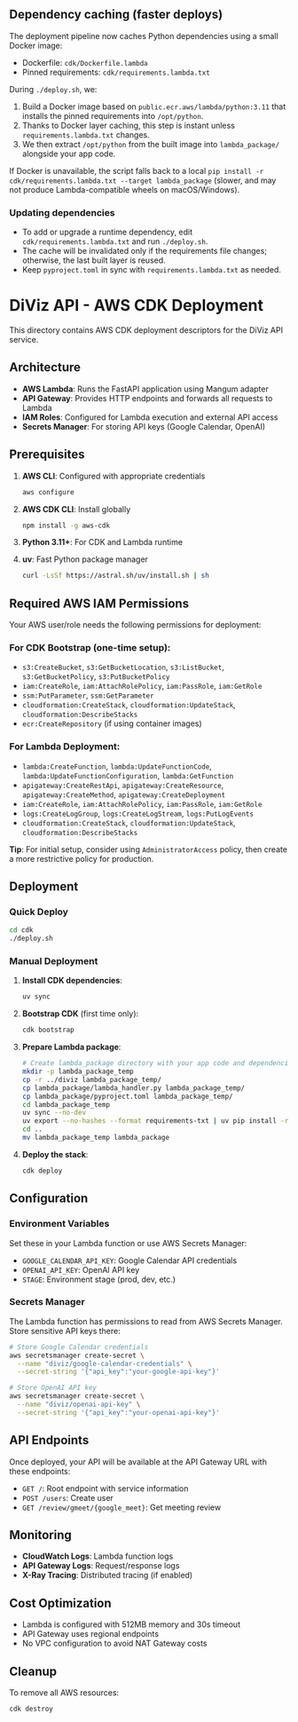 ## Dependency caching (faster deploys)

The deployment pipeline now caches Python dependencies using a small Docker image:

- Dockerfile: `cdk/Dockerfile.lambda`
- Pinned requirements: `cdk/requirements.lambda.txt`

During `./deploy.sh`, we:

1. Build a Docker image based on `public.ecr.aws/lambda/python:3.11` that installs the pinned requirements into `/opt/python`.
2. Thanks to Docker layer caching, this step is instant unless `requirements.lambda.txt` changes.
3. We then extract `/opt/python` from the built image into `lambda_package/` alongside your app code.

If Docker is unavailable, the script falls back to a local `pip install -r cdk/requirements.lambda.txt --target lambda_package` (slower, and may not produce Lambda-compatible wheels on macOS/Windows).

### Updating dependencies

- To add or upgrade a runtime dependency, edit `cdk/requirements.lambda.txt` and run `./deploy.sh`.
- The cache will be invalidated only if the requirements file changes; otherwise, the last built layer is reused.
- Keep `pyproject.toml` in sync with `requirements.lambda.txt` as needed.

# DiViz API - AWS CDK Deployment

This directory contains AWS CDK deployment descriptors for the DiViz API service.

## Architecture

- **AWS Lambda**: Runs the FastAPI application using Mangum adapter
- **API Gateway**: Provides HTTP endpoints and forwards all requests to Lambda
- **IAM Roles**: Configured for Lambda execution and external API access
- **Secrets Manager**: For storing API keys (Google Calendar, OpenAI)

## Prerequisites

1. **AWS CLI**: Configured with appropriate credentials
   ```bash
   aws configure
   ```

2. **AWS CDK CLI**: Install globally
   ```bash
   npm install -g aws-cdk
   ```

3. **Python 3.11+**: For CDK and Lambda runtime
4. **uv**: Fast Python package manager
   ```bash
   curl -LsSf https://astral.sh/uv/install.sh | sh
   ```

## Required AWS IAM Permissions

Your AWS user/role needs the following permissions for deployment:

### For CDK Bootstrap (one-time setup):
- `s3:CreateBucket`, `s3:GetBucketLocation`, `s3:ListBucket`, `s3:GetBucketPolicy`, `s3:PutBucketPolicy`
- `iam:CreateRole`, `iam:AttachRolePolicy`, `iam:PassRole`, `iam:GetRole`
- `ssm:PutParameter`, `ssm:GetParameter`
- `cloudformation:CreateStack`, `cloudformation:UpdateStack`, `cloudformation:DescribeStacks`
- `ecr:CreateRepository` (if using container images)

### For Lambda Deployment:
- `lambda:CreateFunction`, `lambda:UpdateFunctionCode`, `lambda:UpdateFunctionConfiguration`, `lambda:GetFunction`
- `apigateway:CreateRestApi`, `apigateway:CreateResource`, `apigateway:CreateMethod`, `apigateway:CreateDeployment`
- `iam:CreateRole`, `iam:AttachRolePolicy`, `iam:PassRole`, `iam:GetRole`
- `logs:CreateLogGroup`, `logs:CreateLogStream`, `logs:PutLogEvents`
- `cloudformation:CreateStack`, `cloudformation:UpdateStack`, `cloudformation:DescribeStacks`

**Tip**: For initial setup, consider using `AdministratorAccess` policy, then create a more restrictive policy for production.

## Deployment

### Quick Deploy
```bash
cd cdk
./deploy.sh
```


### Manual Deployment

1. **Install CDK dependencies**:
   ```bash
   uv sync
   ```

2. **Bootstrap CDK** (first time only):
   ```bash
   cdk bootstrap
   ```

3. **Prepare Lambda package**:
   ```bash
   # Create lambda_package directory with your app code and dependencies
   mkdir -p lambda_package_temp
   cp -r ../diviz lambda_package_temp/
   cp lambda_package/lambda_handler.py lambda_package_temp/
   cp lambda_package/pyproject.toml lambda_package_temp/
   cd lambda_package_temp
   uv sync --no-dev
   uv export --no-hashes --format requirements-txt | uv pip install -r /dev/stdin --target .
   cd ..
   mv lambda_package_temp lambda_package
   ```

4. **Deploy the stack**:
   ```bash
   cdk deploy
   ```

## Configuration

### Environment Variables
Set these in your Lambda function or use AWS Secrets Manager:

- `GOOGLE_CALENDAR_API_KEY`: Google Calendar API credentials
- `OPENAI_API_KEY`: OpenAI API key
- `STAGE`: Environment stage (prod, dev, etc.)

### Secrets Manager
The Lambda function has permissions to read from AWS Secrets Manager. Store sensitive API keys there:

```bash
# Store Google Calendar credentials
aws secretsmanager create-secret \
  --name "diviz/google-calendar-credentials" \
  --secret-string '{"api_key":"your-google-api-key"}'

# Store OpenAI API key
aws secretsmanager create-secret \
  --name "diviz/openai-api-key" \
  --secret-string '{"api_key":"your-openai-api-key"}'
```

## API Endpoints

Once deployed, your API will be available at the API Gateway URL with these endpoints:

- `GET /`: Root endpoint with service information
- `POST /users`: Create user
- `GET /review/gmeet/{google_meet}`: Get meeting review

## Monitoring

- **CloudWatch Logs**: Lambda function logs
- **API Gateway Logs**: Request/response logs
- **X-Ray Tracing**: Distributed tracing (if enabled)

## Cost Optimization

- Lambda is configured with 512MB memory and 30s timeout
- API Gateway uses regional endpoints
- No VPC configuration to avoid NAT Gateway costs

## Cleanup

To remove all AWS resources:

```bash
cdk destroy
```